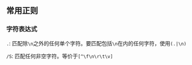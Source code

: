 ## 常用正则

### 字符表达式

`.`: 匹配除`\n`之外的任何单个字符。要匹配包括`\n`在内的任何字符，使用`(.|\n)`

`/S`: 匹配任何非空字符。等价于`[^\f\n\r\t\v]`
